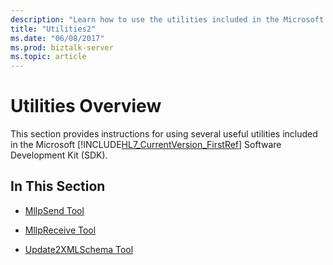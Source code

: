 ```yaml
---
description: "Learn how to use the utilities included in the Microsoft BizTalk Accelerator for HL7 (BTAHL7) Software Development Kit (SDK)."
title: "Utilities2"
ms.date: "06/08/2017"
ms.prod: biztalk-server
ms.topic: article
---
```

# Utilities Overview

This section provides instructions for using several useful utilities included in the Microsoft [!INCLUDE[HL7_CurrentVersion_FirstRef](../../includes/hl7-currentversion-firstref-md.md)] Software Development Kit (SDK).  
  
## In This Section  
  
- [MllpSend Tool](../../adapters-and-accelerators/accelerator-hl7/mllpsend-tool.md)  
  
- [MllpReceive Tool](../../adapters-and-accelerators/accelerator-hl7/mllpreceive-tool.md)  
  
- [Update2XMLSchema Tool](../../adapters-and-accelerators/accelerator-hl7/update2xmlschema-tool.md)
